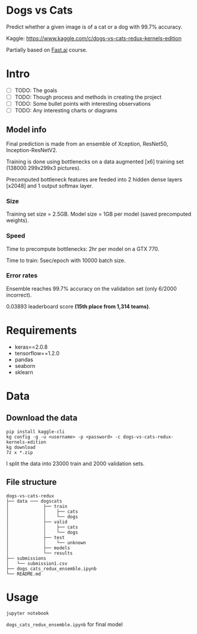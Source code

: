 # Dogs vs Cats
Predict whether a given image is of a cat or a dog with 99.7% accuracy. 

Kaggle: https://www.kaggle.com/c/dogs-vs-cats-redux-kernels-edition

Partially based on [Fast.ai](http://course.fast.ai/) course.

# Intro
- [ ] TODO: The goals
- [ ] TODO: Though process and methods in creating the project
- [ ] TODO: Some bullet points with interesting observations
- [ ] TODO: Any interesting charts or diagrams
## Model info
Final prediction is made from an ensemble of Xception, ResNet50, Inception-ResNetV2.

Training is done using bottlenecks on a data augmented [x6] training set (138000 299x299x3 pictures).

Precomputed bottleneck features are feeded into 2 hidden dense layers [x2048] and 1 output softmax layer.

### Size
Training set size = 2.5GB. Model size = 1GB per model (saved precomputed weights).

### Speed
Time to precompute bottlenecks: 2hr per model on a GTX 770.

Time to train: 5sec/epoch with 10000 batch size.


### Error rates
Ensemble reaches 99.7% accuracy on the validation set (only 6/2000 incorrect).

0.03893 leaderboard score **(15th place from 1,314 teams)**.

# Requirements
* keras==2.0.8
* tensorflow==1.2.0
* pandas
* seaborn
* sklearn

# Data
## Download the data
    pip install kaggle-cli
    kg config -g -u <username> -p <password> -c dogs-vs-cats-redux-kernels-edition
    kg download
    7z x *.zip

I split the data into 23000 train and 2000 validation sets.
## File structure
```
dogs-vs-cats-redux
├── data ─── dogscats
│             ├── train
│             │    ├── cats
│             │    └── dogs
│             ├── valid
│             │    ├── cats
│             │    └── dogs
│             ├── test
│             │    └── unknown
│             ├── models
│             └── results
├── submissions
│   └── submission1.csv
├── dogs_cats_redux_ensemble.ipynb
└── README.md
```
# Usage
    jupyter notebook

`dogs_cats_redux_ensemble.ipynb` for final model
